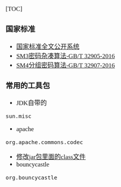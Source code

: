 <span  style="font-family: Simsun,serif; font-size: 17px; ">

[TOC]

### 国家标准

- [国家标准全文公开系统](https://openstd.samr.gov.cn/bzgk/gb/index)
- [SM3密码杂凑算法-GB/T 32905-2016](https://openstd.samr.gov.cn/bzgk/gb/newGbInfo?hcno=45B1A67F20F3BF339211C391E9278F5E)
- [SM4分组密码算法-GB/T 32907-2016](https://openstd.samr.gov.cn/bzgk/gb/newGbInfo?hcno=7803DE42D3BC5E80B0C3E5D8E873D56A)

### 常用的工具包

- JDK自带的

~~~
sun.misc
~~~

- apache

~~~
org.apache.commons.codec
~~~

- [修改jar包里面的class文件](https://www.cnblogs.com/shootercheng/p/11886277.html)
- bouncycastle

~~~
org.bouncycastle
~~~

</span>